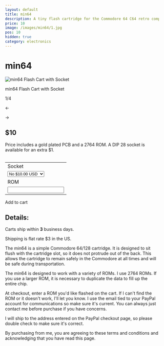 ```yaml
---
layout: default
title: min64
description: A tiny flash cartridge for the Commodore 64 C64 retro computer for use with cynthcart and other software
price: 10
image: /images/min64/1.jpg
pos: 10
hidden: true
category: electronics
---
```

# min64

<div class="gallery">
	<img src="{{ site.baseurl }}public/images/min64/1.jpg" alt="min64 Flash Cart with Socket" id="gallery_image" onclick="cycle(1); return false;">
	<p id="gallery_subtitle">min64 Flash Cart with Socket</p>
	<p id="gallery_pos_text">1/4</p>
	<div id="gallery_nav">
		<p id="gallery_nav_left" onclick="cycle(0); return false;">←</p>
		<p id="gallery_nav_right" onclick="cycle(1); return false;">→</p>
	</div>
</div>

## $10

Price includes a gold plated PCB and a 2764 ROM. A DIP 28 socket is available for an extra $1.

<table>
	<form id="paypal" target="paypal" action="https://www.paypal.com/cgi-bin/webscr" method="post">
	<input type="hidden" name="cmd" value="_s-xclick">
	<input type="hidden" name="hosted_button_id" value="LM52XHA5VA6WA">
	<table>
	<tr><td><input type="hidden" name="on0" value="Socket">Socket</td></tr><tr><td><select name="os0">
		<option value="No">No $10.00 USD</option>
		<option value="Yes">Yes $11.00 USD</option>
	</select> </td></tr>
	<tr><td><input type="hidden" name="on1" value="ROM">ROM</td></tr><tr><td><input type="text" name="os1" maxlength="200"></td></tr>
	</table>
	<input type="hidden" name="currency_code" value="USD">
	</form>
</table>


<div class="addToCart noselect" onclick="addToCart()">
  Add to cart
</div>

## Details:



Carts ship within **3** business days.

Shipping is flat rate $3 in the US.

The min64 is a simple Commodore 64/128 cartridge. It is designed to sit flush with the cartridge slot, so it does not protrude out of the back. This allows the cartridge to remain safely in the Commodore at all times and will be safe during transportation.

The min64 is designed to work with a variety of ROMs. I use 2764 ROMs. If you use a larger ROM, it is necessary to duplicate the data to fill up the entire chip.

At checkout, enter a ROM you'd like flashed on the cart. If I can't find the ROM or it doesn't work, I'll let you know. I use the email tied to your PayPal account for communications so make sure it's current. You can always just contact me before purchase if you have concerns.

I will ship to the address entered on the PayPal checkout page, so please double check to make sure it's correct.

By purchasing from me, you are agreeing to these terms and conditions and acknowledging that you have read this page.

<script src="https://ajax.googleapis.com/ajax/libs/jquery/2.2.2/jquery.min.js"></script>
<script src="{{ site.baseurl }}public/js/min64gallery.js"></script>
